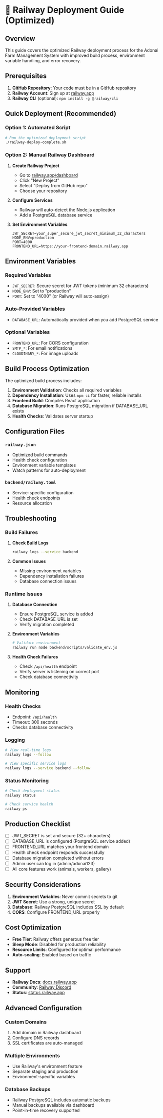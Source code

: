 # 🚂 Railway Deployment Guide (Optimized)

## Overview

This guide covers the optimized Railway deployment process for the Adonai Farm Management System with improved build process, environment variable handling, and error recovery.

## Prerequisites

1. **GitHub Repository**: Your code must be in a GitHub repository
2. **Railway Account**: Sign up at [railway.app](https://railway.app)
3. **Railway CLI** (optional): `npm install -g @railway/cli`

## Quick Deployment (Recommended)

### Option 1: Automated Script

```bash
# Run the optimized deployment script
./railway-deploy-complete.sh
```

### Option 2: Manual Railway Dashboard

1. **Create Railway Project**
   - Go to [railway.app/dashboard](https://railway.app/dashboard)
   - Click "New Project"
   - Select "Deploy from GitHub repo"
   - Choose your repository

2. **Configure Services**
   - Railway will auto-detect the Node.js application
   - Add a PostgreSQL database service

3. **Set Environment Variables**
   ```
   JWT_SECRET=your_super_secure_jwt_secret_minimum_32_characters
   NODE_ENV=production
   PORT=4000
   FRONTEND_URL=https://your-frontend-domain.railway.app
   ```

## Environment Variables

### Required Variables
- `JWT_SECRET`: Secure secret for JWT tokens (minimum 32 characters)
- `NODE_ENV`: Set to "production"
- `PORT`: Set to "4000" (or Railway will auto-assign)

### Auto-Provided Variables
- `DATABASE_URL`: Automatically provided when you add PostgreSQL service

### Optional Variables
- `FRONTEND_URL`: For CORS configuration
- `SMTP_*`: For email notifications
- `CLOUDINARY_*`: For image uploads

## Build Process Optimization

The optimized build process includes:

1. **Environment Validation**: Checks all required variables
2. **Dependency Installation**: Uses `npm ci` for faster, reliable installs
3. **Frontend Build**: Compiles React application
4. **Database Migration**: Runs PostgreSQL migration if DATABASE_URL exists
5. **Health Checks**: Validates server startup

## Configuration Files

### `railway.json`
- Optimized build commands
- Health check configuration
- Environment variable templates
- Watch patterns for auto-deployment

### `backend/railway.toml`
- Service-specific configuration
- Health check endpoints
- Resource allocation

## Troubleshooting

### Build Failures

1. **Check Build Logs**
   ```bash
   railway logs --service backend
   ```

2. **Common Issues**
   - Missing environment variables
   - Dependency installation failures
   - Database connection issues

### Runtime Issues

1. **Database Connection**
   - Ensure PostgreSQL service is added
   - Check DATABASE_URL is set
   - Verify migration completed

2. **Environment Variables**
   ```bash
   # Validate environment
   railway run node backend/scripts/validate_env.js
   ```

3. **Health Check Failures**
   - Check `/api/health` endpoint
   - Verify server is listening on correct port
   - Check database connectivity

## Monitoring

### Health Checks
- Endpoint: `/api/health`
- Timeout: 300 seconds
- Checks database connectivity

### Logging
```bash
# View real-time logs
railway logs --follow

# View specific service logs
railway logs --service backend --follow
```

### Status Monitoring
```bash
# Check deployment status
railway status

# Check service health
railway ps
```

## Production Checklist

- [ ] JWT_SECRET is set and secure (32+ characters)
- [ ] DATABASE_URL is configured (PostgreSQL service added)
- [ ] FRONTEND_URL matches your frontend domain
- [ ] Health check endpoint responds successfully
- [ ] Database migration completed without errors
- [ ] Admin user can log in (admin/adonai123)
- [ ] All core features work (animals, workers, gallery)

## Security Considerations

1. **Environment Variables**: Never commit secrets to git
2. **JWT Secret**: Use a strong, unique secret
3. **Database**: Railway PostgreSQL includes SSL by default
4. **CORS**: Configure FRONTEND_URL properly

## Cost Optimization

- **Free Tier**: Railway offers generous free tier
- **Sleep Mode**: Disabled for production reliability
- **Resource Limits**: Configured for optimal performance
- **Auto-scaling**: Enabled based on traffic

## Support

- **Railway Docs**: [docs.railway.app](https://docs.railway.app)
- **Community**: [Railway Discord](https://discord.gg/railway)
- **Status**: [status.railway.app](https://status.railway.app)

## Advanced Configuration

### Custom Domains
1. Add domain in Railway dashboard
2. Configure DNS records
3. SSL certificates are auto-managed

### Multiple Environments
- Use Railway's environment feature
- Separate staging and production
- Environment-specific variables

### Database Backups
- Railway PostgreSQL includes automatic backups
- Manual backups available via dashboard
- Point-in-time recovery supported